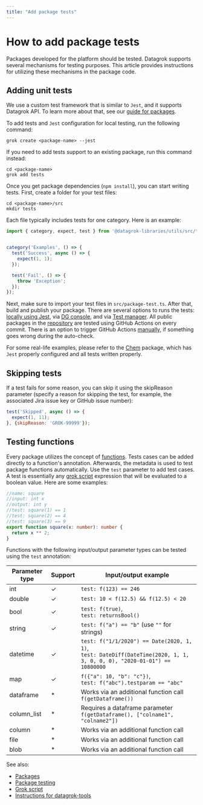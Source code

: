 ```yaml
---
title: "Add package tests"
---
```


# How to add package tests

Packages developed for the platform should be tested. Datagrok supports several
mechanisms for testing purposes. This article provides instructions for
utilizing these mechanisms in the package code.

## Adding unit tests

We use a custom test framework that is similar to `Jest`, and it supports
Datagrok API. To learn more about that, see our [guide for
packages](https://github.com/datagrok-ai/public/blob/master/packages/GUIDE.MD#tests).

To add tests and `Jest` configuration for local testing, run the following
command:

```shell
grok create <package-name> --jest
```

If you need to add tests support to an existing package, run this command
instead:

```shell
cd <package-name>
grok add tests
```

Once you get package dependencies (`npm install`), you can start writing tests.
First, create a folder for your test files:

```shell
cd <package-name>/src
mkdir tests
```

Each file typically includes tests for one category. Here is an example:

```js
import { category, expect, test } from '@datagrok-libraries/utils/src/test';


category('Examples', () => {
  test('Success', async () => {
    expect(1, 1);
  });

  test('Fail', () => {
    throw 'Exception';
  });
});
```

Next, make sure to import your test files in `src/package-test.ts`. After that,
build and publish your package. There are several options to runs the tests:
[locally using Jest](test-packages.md#local-testing), via [DG
console](test-packages.md#running-tests-in-the-console), and via [Test
manager](test-packages.md#test-manager). All public packages in the
[repository](../../collaborate/public-repository.md) are tested using GitHub
Actions on every commit. There is an option to trigger GitHub Actions
[manually](test-packages.md#trigger-github-actions-manually), if something goes
wrong during the auto-check.

For some real-life examples, please refer to the
[Chem](https://github.com/datagrok-ai/public/tree/master/packages/Chem) package,
which has `Jest` properly configured and all tests written properly.

## Skipping tests

If a test fails for some reason, you can skip it using the skipReason parameter
(specify a reason for skipping the test, for example,
the associated Jira issue key or GitHub issue number):

```js
test('Skipped', async () => {
  expect(1, 11);
}, {skipReason: 'GROK-99999'});
```

## Testing functions

Every package utilizes the concept of [functions](../../datagrok/functions/function.md).
Tests cases can be added directly to a function's annotation. Afterwards, the metadata
is used to test package functions automatically. Use the `test` parameter to add
test cases. A test is essentially any [grok script](../../datagrok/grok-script.md)
expression that will be evaluated to a boolean value. Here are some examples:

```ts
//name: square
//input: int x
//output: int y
//test: square(1) == 1
//test: square(2) == 4
//test: square(3) == 9
export function square(x: number): number {
  return x ** 2;
}
```

Functions with the following input/output parameter types can be tested using
the `test` annotation:

| Parameter type | Support | Input/output example                                                                                                       |
|----------------|---------|----------------------------------------------------------------------------------------------------------------------------|
| int            | &check; | `test: f(123) == 246`                                                                                                      |
| double         | &check; | `test: 10 < f(12.5) && f(12.5) < 20`                                                                                       |
| bool           | &check; | `test: f(true)`,<br />`test: returnsBool()`                                                                                  |
| string         | &check; | `test: f("a") == "b"` (use `""` for strings)                                                                               |
| datetime       | &check; | `test: f("1/1/2020") == Date(2020, 1, 1)`,<br />`test: DateDiff(DateTime(2020, 1, 1, 3, 0, 0, 0), "2020-01-01") == 10800000` |
| map            | &check; | `f({"a": 10, "b": "c"})`,<br />`test: f("abc").testparam == "abc"`                                                           |
| dataframe      | *       | Works via an additional function call<br />`f(getDataframe())`                                                               |
| column_list    | *       | Requires a dataframe parameter<br />`f(getDataframe(), ["colname1", "colname2"])`                                            |
| column         | *       | Works via an additional function call                                                                                      |
| file           | *       | Works via an additional function call                                                                                      |
| blob           | *       | Works via an additional function call                                                                                      |

See also:

- [Packages](../develop.md#packages)
- [Package testing](test-packages.md)
- [Grok script](../../datagrok/grok-script.md)
- [Instructions for datagrok-tools](https://github.com/datagrok-ai/public/tree/master/tools#datagrok-tools)
